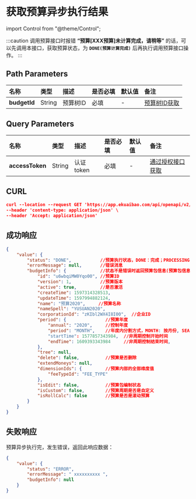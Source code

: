 # 获取预算异步执行结果

import Control from "@theme/Control";

<Control
method="GET"
url="/api/openapi/v2/budgets/$`budgetId`/async"
/>

:::caution
调用预算接口时报错 **“预算[XXX预算]未计算完成，请稍等”** 的话，可以先调用本接口，获取预算状态，为 **`DONE(预算计算完成)`** 后再执行调用预算接口操作。
:::

## Path Parameters

| 名称 | 类型 | 描述 | 是否必填 | 默认值 | 备注 |
| :--- | :--- | :--- | :--- |:--- | :--- |
| **budgetId** | String | 预算树ID | 必填 | - | [预算树ID获取](/docs/open-api/budget/get-budget-list) |

## Query Parameters

| 名称 | 类型 | 描述 | 是否必填 | 默认值 | 备注 |
| :--- | :--- | :--- | :--- |:--- | :--- |
| **accessToken** | String | 认证token | 必填 | - | [通过授权接口获取](/docs/open-api/getting-started/auth) |

## CURL
```json
curl --location --request GET 'https://app.ekuaibao.com/api/openapi/v2/budgets/$u6wbqiMW0Yqo00/async?accessToken=KS4btJTf3o5o00' \
--header 'content-type: application/json' \
--header 'Accept: application/json'
```

## 成功响应
```json
{
    "value": {
        "status": "DONE",           //预算执行状态，DONE：完成；PROCESSING：计算中；ERROR：上次执行错误
        "errorMessage": null,       //错误消息
        "budgetInfo": {             //状态不是错误时返回预算包信息(预算包信息，同获取预算接口)
            "id": "u6wbqiMW0Yqo00", //预算ID
            "version": 1,           //预算版本
            "active": true,         //是否激活
            "createTime": 1597314328513,
            "updateTime": 1597994882124,
            "name": "预算2020",     //预算名称
            "nameSpell": "YUSUAN2020",  
            "corporationId": "zKIbl2WX4I8I00",  //企业ID
            "period": {               //预算年度
                "annual": "2020",     //控制年度
                "period": "MONTH",    //年度内分割方式，MONTH: 按月份, SEASON: 按季度, HALF_YEAR: 半年, YEAR: 整年, null: 非周期控制。
                "startTime": 1577857343984,  //非周期控制开始时间
                "endTime": 1609393343984     //非周期控制结束时间,
            },
            "tree": null,
            "delete": false,          //预算是否删除
            "extendMoneys": null,
            "dimensionIds": {         //预算内部的全部维度值
                "feeTypeId": "FEE_TYPE" 
            },
            "isEdit": false,          //预算包编制状态
            "isCustom": false,        //预算周期是否是自定义
            "isRollCalc": false       //预算是否是滚动预算
        }
    }
}
```

## 失败响应
预算异步执行完，发生错误，返回此响应数据：
```json
{
    "value": {
        "status": "ERROR",
        "errorMessage": " xxxxxxxxxx ",
        "budgetInfo": null
    }
}
```


